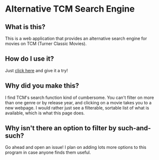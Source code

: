 # Alternative TCM Search Engine

## What is this?

This is a web application that provides an alternative search engine for movies on TCM (Turner Classic Movies).

## How do I use it?

Just [click here](http://tcm.ptak.io/) and give it a try!

## Why did you make this?

I find TCM's search function kind of cumbersome. You can't filter on more than one genre or by release year, and clicking on a movie takes you to a new webpage. I would rather just see a filterable, sortable list of what is available, which is what this page does.

## Why isn't there an option to filter by such-and-such?

Go ahead and open an issue! I plan on adding lots more options to this program in case anyone finds them useful.


